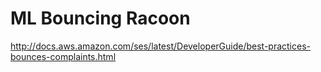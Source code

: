 # ML Bouncing Racoon

http://docs.aws.amazon.com/ses/latest/DeveloperGuide/best-practices-bounces-complaints.html
